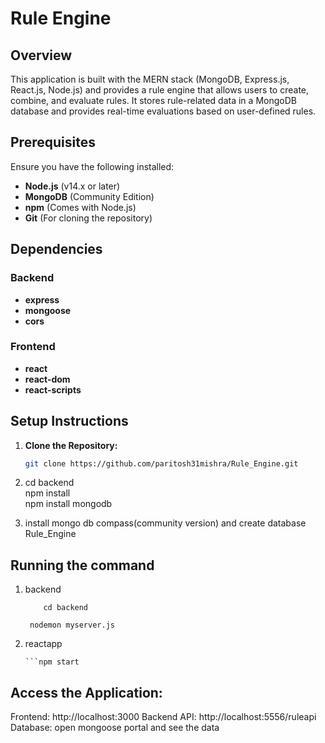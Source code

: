 # Rule Engine

## Overview

This application is built with the MERN stack (MongoDB, Express.js, React.js, Node.js) and provides a rule engine that allows users to create, combine, and evaluate rules. It stores rule-related data in a MongoDB database and provides real-time evaluations based on user-defined rules.

## Prerequisites

Ensure you have the following installed:

- **Node.js** (v14.x or later)
- **MongoDB** (Community Edition)
- **npm** (Comes with Node.js)
- **Git** (For cloning the repository)

## Dependencies

### Backend

- **express**
- **mongoose**
- **cors**

### Frontend

- **react**
- **react-dom**
- **react-scripts**

## Setup Instructions

1. **Clone the Repository:**

   ```bash or Vscode terminal
   git clone https://github.com/paritosh31mishra/Rule_Engine.git
2.    cd backend <br/>
      npm install <br/>
      npm install mongodb
4.  install mongo db compass(community version) and create database Rule_Engine

## Running the command
1. backend
    ```
        cd backend
    ```
        nodemon myserver.js
3. reactapp
   ``` cd reactapp
   ```npm start

## Access the Application:

Frontend: http://localhost:3000
Backend API: http://localhost:5556/ruleapi
Database:  open mongoose portal and see the data

   





